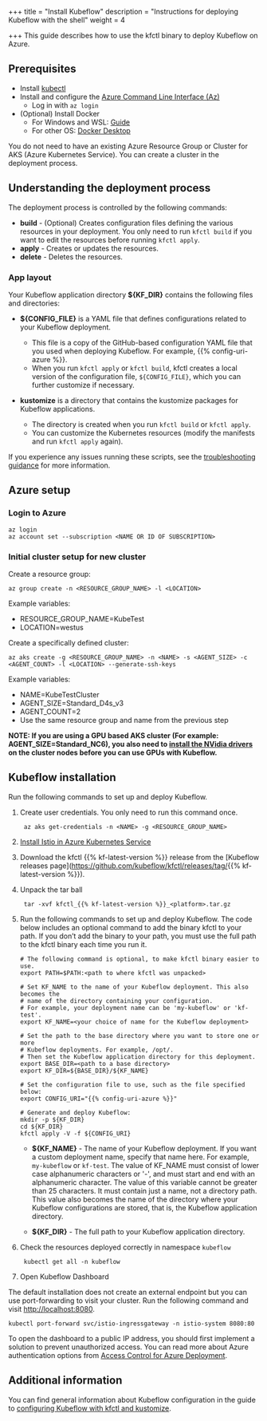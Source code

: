 +++
title = "Install Kubeflow"
description = "Instructions for deploying Kubeflow with the shell"
weight = 4
                    
+++
This guide describes how to use the kfctl binary to
deploy Kubeflow on Azure.

## Prerequisites

- Install [kubectl](https://kubernetes.io/docs/tasks/tools/install-kubectl/#install-kubectl-on-linux)
- Install and configure the [Azure Command Line Interface (Az)](https://docs.microsoft.com/en-us/cli/azure/install-azure-cli?view=azure-cli-latest)
  - Log in with ```az login```
- (Optional) Install Docker
  - For Windows and WSL: [Guide](https://nickjanetakis.com/blog/setting-up-docker-for-windows-and-wsl-to-work-flawlessly)
  - For other OS: [Docker Desktop](https://hub.docker.com/?overlay=onboarding)

You do not need to have an existing Azure Resource Group or Cluster for AKS (Azure Kubernetes Service). You can create a cluster in the deployment process.

## Understanding the deployment process

The deployment process is controlled by the following commands:

* **build** - (Optional) Creates configuration files defining the various
  resources in your deployment. You only need to run `kfctl build` if you want
  to edit the resources before running `kfctl apply`.
* **apply** - Creates or updates the resources.
* **delete** - Deletes the resources.

### App layout

Your Kubeflow application directory **${KF_DIR}** contains the following files and
directories:

* **${CONFIG_FILE}** is a YAML file that defines configurations related to your
  Kubeflow deployment.

  * This file is a copy of the GitHub-based configuration YAML file that
    you used when deploying Kubeflow. For example, {{% config-uri-azure %}}.
  * When you run `kfctl apply` or `kfctl build`, kfctl creates
    a local version of the configuration file, `${CONFIG_FILE}`,
    which you can further customize if necessary.

* **kustomize** is a directory that contains the kustomize packages for Kubeflow applications.
  * The directory is created when you run `kfctl build` or `kfctl apply`.
  * You can customize the Kubernetes resources (modify the manifests and run `kfctl apply` again).

If you experience any issues running these scripts, see the [troubleshooting guidance](/docs/azure/troubleshooting-azure) for more information.

## Azure setup

### Login to Azure

    az login
    az account set --subscription <NAME OR ID OF SUBSCRIPTION>

### Initial cluster setup for new cluster

Create a resource group:

    az group create -n <RESOURCE_GROUP_NAME> -l <LOCATION>

Example variables:

- RESOURCE_GROUP_NAME=KubeTest
- LOCATION=westus

Create a specifically defined cluster:

    az aks create -g <RESOURCE_GROUP_NAME> -n <NAME> -s <AGENT_SIZE> -c <AGENT_COUNT> -l <LOCATION> --generate-ssh-keys

Example variables:

- NAME=KubeTestCluster
- AGENT_SIZE=Standard_D4s_v3
- AGENT_COUNT=2
- Use the same resource group and name from the previous step

**NOTE:  If you are using a GPU based AKS cluster (For example: AGENT_SIZE=Standard_NC6), you also need to [install the NVidia drivers](https://docs.microsoft.com/azure/aks/gpu-cluster#install-nvidia-drivers) on the cluster nodes before you can use GPUs with Kubeflow.**

## Kubeflow installation

Run the following commands to set up and deploy Kubeflow.

1. Create user credentials. You only need to run this command once.

        az aks get-credentials -n <NAME> -g <RESOURCE_GROUP_NAME>

1. [Install Istio in Azure Kubernetes Service](https://docs.microsoft.com/en-us/azure/aks/servicemesh-istio-install?pivots=client-operating-system-linux)

1. Download the kfctl {{% kf-latest-version %}} release from the
  [Kubeflow releases
  page](<https://github.com/kubeflow/kfctl/releases/tag/>{{% kf-latest-version %}}).

1. Unpack the tar ball

        tar -xvf kfctl_{{% kf-latest-version %}}_<platform>.tar.gz

1. Run the following commands to set up and deploy Kubeflow. The code below includes an optional command to add the binary kfctl to your path. If you don’t add the binary to your path, you must use the full path to the kfctl binary each time you run it.

    ```
    # The following command is optional, to make kfctl binary easier to use.
    export PATH=$PATH:<path to where kfctl was unpacked>

    # Set KF_NAME to the name of your Kubeflow deployment. This also becomes the
    # name of the directory containing your configuration.
    # For example, your deployment name can be 'my-kubeflow' or 'kf-test'.
    export KF_NAME=<your choice of name for the Kubeflow deployment>

    # Set the path to the base directory where you want to store one or more
    # Kubeflow deployments. For example, /opt/.
    # Then set the Kubeflow application directory for this deployment.
    export BASE_DIR=<path to a base directory>
    export KF_DIR=${BASE_DIR}/${KF_NAME}

    # Set the configuration file to use, such as the file specified below:
    export CONFIG_URI="{{% config-uri-azure %}}"

    # Generate and deploy Kubeflow:
    mkdir -p ${KF_DIR}
    cd ${KF_DIR}
    kfctl apply -V -f ${CONFIG_URI}
    ```

    * **${KF_NAME}** - The name of your Kubeflow deployment.
      If you want a custom deployment name, specify that name here.
      For example,  `my-kubeflow` or `kf-test`.
      The value of KF_NAME must consist of lower case alphanumeric characters or
      '-', and must start and end with an alphanumeric character.
      The value of this variable cannot be greater than 25 characters. It must
      contain just a name, not a directory path.
      This value also becomes the name of the directory where your Kubeflow
      configurations are stored, that is, the Kubeflow application directory.

    * **${KF_DIR}** - The full path to your Kubeflow application directory.

1. Check the resources deployed correctly in namespace `kubeflow`

        kubectl get all -n kubeflow

1. Open Kubeflow Dashboard

The default installation does not create an external endpoint but you can use port-forwarding to visit your cluster. Run the following command and visit <http://localhost:8080>.

    kubectl port-forward svc/istio-ingressgateway -n istio-system 8080:80

To open the dashboard to a public IP address, you should first implement a solution to prevent unauthorized access. You can read more about Azure authentication options from [Access Control for Azure Deployment](/docs/azure/authentication).

## Additional information

You can find general information about Kubeflow configuration in the guide to [configuring Kubeflow with kfctl and kustomize](/docs/other-guides/kustomize/).
